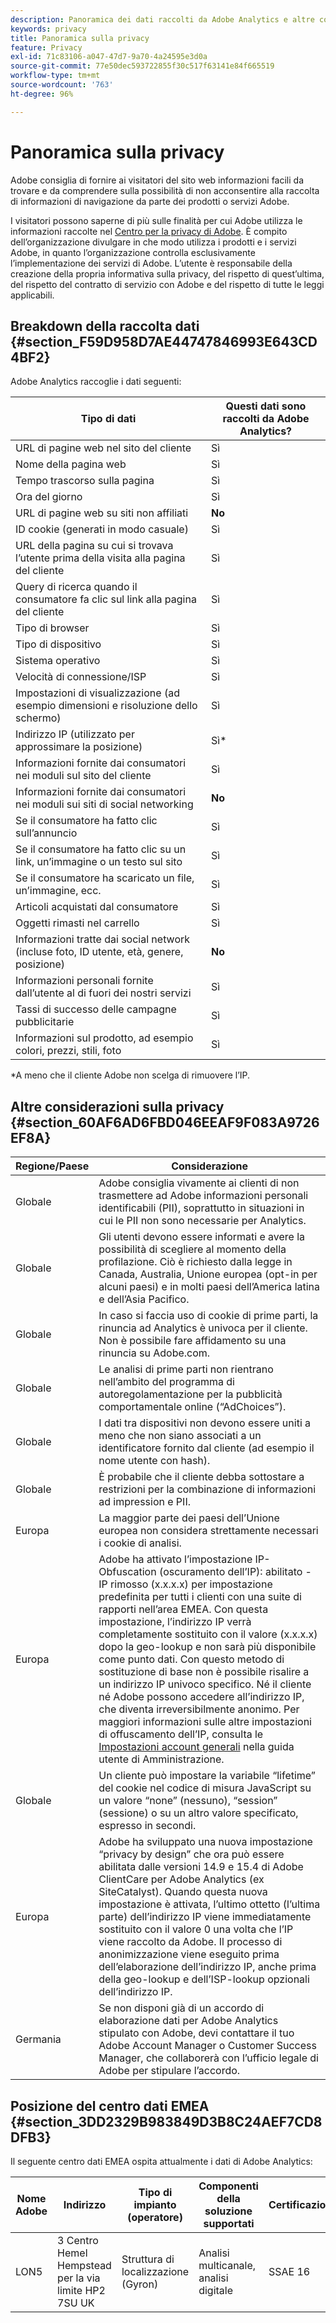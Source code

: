 ```yaml
---
description: Panoramica dei dati raccolti da Adobe Analytics e altre considerazioni sulla privacy.
keywords: privacy
title: Panoramica sulla privacy
feature: Privacy
exl-id: 71c83106-a047-47d7-9a70-4a24595e3d0a
source-git-commit: 77e50dec593722855f30c517f63141e84f665519
workflow-type: tm+mt
source-wordcount: '763'
ht-degree: 96%

---
```


# Panoramica sulla privacy

Adobe consiglia di fornire ai visitatori del sito web informazioni facili da trovare e da comprendere sulla possibilità di non acconsentire alla raccolta di informazioni di navigazione da parte dei prodotti o servizi Adobe.

I visitatori possono saperne di più sulle finalità per cui Adobe utilizza le informazioni raccolte nel [Centro per la privacy di Adobe](https://www.adobe.com/it/privacy.html). È compito dell’organizzazione divulgare in che modo utilizza i prodotti e i servizi Adobe, in quanto l’organizzazione controlla esclusivamente l’implementazione dei servizi di Adobe. L’utente è responsabile della creazione della propria informativa sulla privacy, del rispetto di quest’ultima, del rispetto del contratto di servizio con Adobe e del rispetto di tutte le leggi applicabili.

## Breakdown della raccolta dati {#section_F59D958D7AE44747846993E643CD4BF2}

Adobe Analytics raccoglie i dati seguenti:

| Tipo di dati | Questi dati sono raccolti da Adobe Analytics? |
|---|---|
| URL di pagine web nel sito del cliente | Sì |
| Nome della pagina web | Sì |
| Tempo trascorso sulla pagina | Sì |
| Ora del giorno | Sì |
| URL di pagine web su siti non affiliati | **No** |
| ID cookie (generati in modo casuale) | Sì |
| URL della pagina su cui si trovava l’utente prima della visita alla pagina del cliente | Sì |
| Query di ricerca quando il consumatore fa clic sul link alla pagina del cliente | Sì |
| Tipo di browser | Sì |
| Tipo di dispositivo | Sì |
| Sistema operativo | Sì |
| Velocità di connessione/ISP | Sì |
| Impostazioni di visualizzazione (ad esempio dimensioni e risoluzione dello schermo) | Sì |
| Indirizzo IP (utilizzato per approssimare la posizione) | Sì&#42; |
| Informazioni fornite dai consumatori nei moduli sul sito del cliente | Sì |
| Informazioni fornite dai consumatori nei moduli sui siti di social networking | **No** |
| Se il consumatore ha fatto clic sull’annuncio | Sì |
| Se il consumatore ha fatto clic su un link, un’immagine o un testo sul sito | Sì |
| Se il consumatore ha scaricato un file, un’immagine, ecc. | Sì |
| Articoli acquistati dal consumatore | Sì |
| Oggetti rimasti nel carrello | Sì |
| Informazioni tratte dai social network (incluse foto, ID utente, età, genere, posizione) | **No** |
| Informazioni personali fornite dall’utente al di fuori dei nostri servizi | Sì |
| Tassi di successo delle campagne pubblicitarie | Sì |
| Informazioni sul prodotto, ad esempio colori, prezzi, stili, foto | Sì |

&#42;A meno che il cliente Adobe non scelga di rimuovere l’IP.

## Altre considerazioni sulla privacy {#section_60AF6AD6FBD046EEAF9F083A9726EF8A}

| Regione/Paese | Considerazione |
|--- |--- |
| Globale | Adobe consiglia vivamente ai clienti di non trasmettere ad Adobe informazioni personali identificabili (PII), soprattutto in situazioni in cui le PII non sono necessarie per Analytics. |
| Globale | Gli utenti devono essere informati e avere la possibilità di scegliere al momento della profilazione. Ciò è richiesto dalla legge in Canada, Australia, Unione europea (opt-in per alcuni paesi) e in molti paesi dell’America latina e dell’Asia Pacifico. |
| Globale | In caso si faccia uso di cookie di prime parti, la rinuncia ad Analytics è univoca per il cliente. Non è possibile fare affidamento su una rinuncia su Adobe.com. |
| Globale | Le analisi di prime parti non rientrano nell’ambito del programma di autoregolamentazione per la pubblicità comportamentale online (“AdChoices”). |
| Globale | I dati tra dispositivi non devono essere uniti a meno che non siano associati a un identificatore fornito dal cliente (ad esempio il nome utente con hash). |
| Globale | È probabile che il cliente debba sottostare a restrizioni per la combinazione di informazioni ad impression e PII. |
| Europa | La maggior parte dei paesi dell’Unione europea non considera strettamente necessari i cookie di analisi. |
| Europa | Adobe ha attivato l’impostazione IP-Obfuscation (oscuramento dell’IP): abilitato - IP rimosso (x.x.x.x) per impostazione predefinita per tutti i clienti con una suite di rapporti nell’area EMEA. Con questa impostazione, l’indirizzo IP verrà completamente sostituito con il valore (x.x.x.x) dopo la geo-lookup e non sarà più disponibile come punto dati. Con questo metodo di sostituzione di base non è possibile risalire a un indirizzo IP univoco specifico. Né il cliente né Adobe possono accedere all’indirizzo IP, che diventa irreversibilmente anonimo. Per maggiori informazioni sulle altre impostazioni di offuscamento dell’IP, consulta le [Impostazioni account generali](/help/admin/admin/c-manage-report-suites/c-edit-report-suites/general/general-acct-settings-admin.md) nella guida utente di Amministrazione. |
| Globale | Un cliente può impostare la variabile “lifetime” del cookie nel codice di misura JavaScript su un valore “none” (nessuno), “session” (sessione) o su un altro valore specificato, espresso in secondi. |
| Europa | Adobe ha sviluppato una nuova impostazione “privacy by design” che ora può essere abilitata dalle versioni 14.9 e 15.4 di Adobe ClientCare per Adobe Analytics (ex SiteCatalyst). Quando questa nuova impostazione è attivata, l’ultimo ottetto (l’ultima parte) dell’indirizzo IP viene immediatamente sostituito con il valore 0 una volta che l’IP viene raccolto da Adobe. Il processo di anonimizzazione viene eseguito prima dell’elaborazione dell’indirizzo IP, anche prima della geo-lookup e dell’ISP-lookup opzionali dell’indirizzo IP. |
| Germania | Se non disponi già di un accordo di elaborazione dati per Adobe Analytics stipulato con Adobe, devi contattare il tuo Adobe Account Manager o Customer Success Manager, che collaborerà con l’ufficio legale di Adobe per stipulare l’accordo. |

## Posizione del centro dati EMEA {#section_3DD2329B983849D3B8C24AEF7CD8DFB3}

Il seguente centro dati EMEA ospita attualmente i dati di Adobe Analytics:

| Nome Adobe | Indirizzo | Tipo di impianto (operatore) | Componenti della soluzione supportati | Certificazioni |
|--- |--- |--- |--- |--- |
| LON5 | 3 Centro  Hemel Hempstead per la via limite HP2 7SU UK | Struttura di localizzazione (Gyron) | Analisi multicanale, analisi digitale | SSAE 16 |